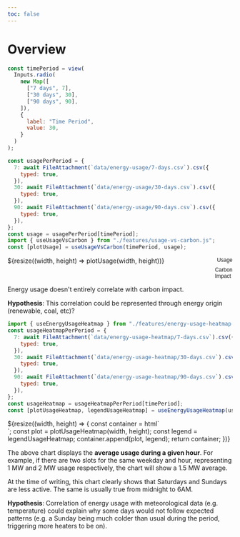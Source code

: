 ```yaml
---
toc: false
---
```


<div>
  <h1>Overview</h1>
</div>

<div class="grid grid-cols-1">

```js
const timePeriod = view(
  Inputs.radio(
    new Map([
      ["7 days", 7],
      ["30 days", 30],
      ["90 days", 90],
    ]),
    {
      label: "Time Period",
      value: 30,
    }
  )
);
```

</div>

```js
const usagePerPeriod = {
  7: await FileAttachment(`data/energy-usage/7-days.csv`).csv({
    typed: true,
  }),
  30: await FileAttachment(`data/energy-usage/30-days.csv`).csv({
    typed: true,
  }),
  90: await FileAttachment(`data/energy-usage/90-days.csv`).csv({
    typed: true,
  }),
};
const usage = usagePerPeriod[timePeriod];
import { useUsageVsCarbon } from "./features/usage-vs-carbon.js";
const [plotUsage] = useUsageVsCarbon(timePeriod, usage);
```

<div class="grid grid-cols-1" style="grid-auto-rows: 504px;">

  <div class="card" style="display: flex">
    <div style="flex:1;">
      ${resize((width, height) => plotUsage(width, height))}
    </div>
    <div style="flex: 0;">
      <div style="display: flex; flex-direction: column; gap: 8px; font-family: sans-serif; font-size: 12px;">
        <div style="display: flex; align-items: center; gap: 8px;">
          <svg width="24" height="12">
            <line x1="0" y1="6" x2="24" y2="6" stroke="#fff" stroke-width="2" />
          </svg>
          <span>Usage</span>
        </div>
        <div style="display: flex; align-items: center; gap: 8px;">
          <svg width="24" height="16">
            <rect width="100%" height="100%" fill="#748899" />
          </svg>
          <span>Carbon Impact</span>
        </div>
      </div>
    </div>
  </div>
</div>
<div class="note">

Energy usage doesn't entirely correlate with carbon impact.

**Hypothesis**: This correlation could be represented through energy origin (renewable, coal, etc)?
</div>

```js
import { useEnergyUsageHeatmap } from "./features/energy-usage-heatmap.js";
const usageHeatmapPerPeriod = {
  7: await FileAttachment(`data/energy-usage-heatmap/7-days.csv`).csv({
    typed: true,
  }),
  30: await FileAttachment(`data/energy-usage-heatmap/30-days.csv`).csv({
    typed: true,
  }),
  90: await FileAttachment(`data/energy-usage-heatmap/90-days.csv`).csv({
    typed: true,
  }),
};
const usageHeatmap = usageHeatmapPerPeriod[timePeriod];
const [plotUsageHeatmap, legendUsageHeatmap] = useEnergyUsageHeatmap(usageHeatmap);
```

<div class="grid grid-cols-1" style="grid-auto-rows: 504px;">
  <div class="card">
    ${resize((width, height) => {
      const container = html`<div style="display: flex; align-items: center; flex-direction: column"></div>`;
      const plot = plotUsageHeatmap(width, height);
      const legend = legendUsageHeatmap;
      container.append(plot, legend);
      return container;
    })}
  </div>
</div>
<div class="note">

The above chart displays the **average usage during a given hour**. For example, if there are two slots for the same weekday and hour, representing 1 MW and 2 MW usage respectively, the chart will show a 1.5 MW average.

At the time of writing, this chart clearly shows that Saturdays and Sundays are less active. The same is usually true from midnight to 6AM.

**Hypothesis**: Correlation of energy usage with meteorological data (e.g. temperature) could explain why some days would not follow expected patterns (e.g. a Sunday being much colder than usual during the period, triggering more heaters to be on).
</div>
